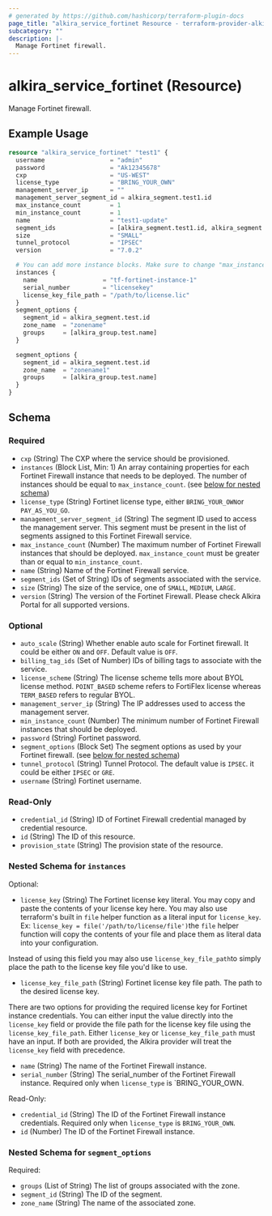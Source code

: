 ```yaml
---
# generated by https://github.com/hashicorp/terraform-plugin-docs
page_title: "alkira_service_fortinet Resource - terraform-provider-alkira"
subcategory: ""
description: |-
  Manage Fortinet firewall.
---
```


# alkira_service_fortinet (Resource)

Manage Fortinet firewall.

## Example Usage

```terraform
resource "alkira_service_fortinet" "test1" {
  username                  = "admin"
  password                  = "Ak12345678"
  cxp                       = "US-WEST"
  license_type              = "BRING_YOUR_OWN"
  management_server_ip      = ""
  management_server_segment_id = alkira_segment.test1.id
  max_instance_count        = 1
  min_instance_count        = 1
  name                      = "test1-update"
  segment_ids               = [alkira_segment.test1.id, alkira_segment.test2.id]
  size                      = "SMALL"
  tunnel_protocol           = "IPSEC"
  version                   = "7.0.2"

  # You can add more instance blocks. Make sure to change "max_instance_count".
  instances {
    name                  = "tf-fortinet-instance-1"
    serial_number         = "licensekey"
    license_key_file_path = "/path/to/license.lic"
  }
  segment_options {
    segment_id = alkira_segment.test.id
    zone_name  = "zonename"
    groups     = [alkira_group.test.name]
  }

  segment_options {
    segment_id = alkira_segment.test.id
    zone_name  = "zonename1"
    groups     = [alkira_group.test.name]
  }
}
```

<!-- schema generated by tfplugindocs -->
## Schema

### Required

- `cxp` (String) The CXP where the service should be provisioned.
- `instances` (Block List, Min: 1) An array containing properties for each Fortinet Firewall instance that needs to be deployed. The number of instances should be equal to `max_instance_count`. (see [below for nested schema](#nestedblock--instances))
- `license_type` (String) Fortinet license type, either `BRING_YOUR_OWN`or `PAY_AS_YOU_GO`.
- `management_server_segment_id` (String) The segment ID used to access the management server. This segment must be present in the list of segments assigned to this Fortinet Firewall service.
- `max_instance_count` (Number) The maximum number of Fortinet Firewall instances that should be deployed. `max_instance_count` must be greater than or equal to `min_instance_count`.
- `name` (String) Name of the Fortinet Firewall service.
- `segment_ids` (Set of String) IDs of segments associated with the service.
- `size` (String) The size of the service, one of `SMALL`, `MEDIUM`, `LARGE`.
- `version` (String) The version of the Fortinet Firewall. Please check Alkira Portal for all supported versions.

### Optional

- `auto_scale` (String) Whether enable auto scale for Fortinet firewall. It could be either `ON` and `OFF`. Default value is `OFF`.
- `billing_tag_ids` (Set of Number) IDs of billing tags to associate with the service.
- `license_scheme` (String) The license scheme tells more about BYOL license method. `POINT_BASED` scheme refers to FortiFlex license whereas `TERM_BASED` refers to regular BYOL.
- `management_server_ip` (String) The IP addresses used to access the management server.
- `min_instance_count` (Number) The minimum number of Fortinet Firewall instances that should be deployed.
- `password` (String) Fortinet password.
- `segment_options` (Block Set) The segment options as used by your Fortinet firewall. (see [below for nested schema](#nestedblock--segment_options))
- `tunnel_protocol` (String) Tunnel Protocol. The default value is `IPSEC`. it could be either `IPSEC` or `GRE`.
- `username` (String) Fortinet username.

### Read-Only

- `credential_id` (String) ID of Fortinet Firewall credential managed by credential resource.
- `id` (String) The ID of this resource.
- `provision_state` (String) The provision state of the resource.

<a id="nestedblock--instances"></a>
### Nested Schema for `instances`

Optional:

- `license_key` (String) The Fortinet license key literal. You may copy and paste the contents of your license key here. You may also use terraform's built in `file` helper function as a literal input for `license_key`. Ex: `license_key = file('/path/to/license/file')`the `file` helper function will copy the contents of your file and place them as literal data into your configuration. 


Instead of using this field you may also use `license_key_file_path`to simply place the path to the license key file you'd like to use.
- `license_key_file_path` (String) Fortinet license key file path. The path to the desired license key. 


There are two options for providing the required license key for Fortinet instance credentials. You can either input the value directly into the `license_key` field or provide the file path for the license key file using the `license_key_file_path`. Either `license_key` or `license_key_file_path` must have an input. If both are provided, the Alkira provider will treat the `license_key` field with precedence.
- `name` (String) The name of the Fortinet Firewall instance.
- `serial_number` (String) The serial_number of the Fortinet Firewall instance. Required only when `license_type` is `BRING_YOUR_OWN.

Read-Only:

- `credential_id` (String) The ID of the Fortinet Firewall instance credentials. Required only when `license_type` is `BRING_YOUR_OWN`.
- `id` (Number) The ID of the Fortinet Firewall instance.


<a id="nestedblock--segment_options"></a>
### Nested Schema for `segment_options`

Required:

- `groups` (List of String) The list of groups associated with the zone.
- `segment_id` (String) The ID of the segment.
- `zone_name` (String) The name of the associated zone.
